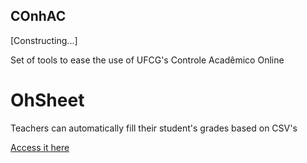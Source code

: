 ## COnhAC

[Constructing...]

Set of tools to ease the use of UFCG's Controle Acadêmico Online

# OhSheet
Teachers can automatically fill their student's grades based on CSV's

[Access it here](https://codepen.io/luciannojunior/full/aPmOZo)
